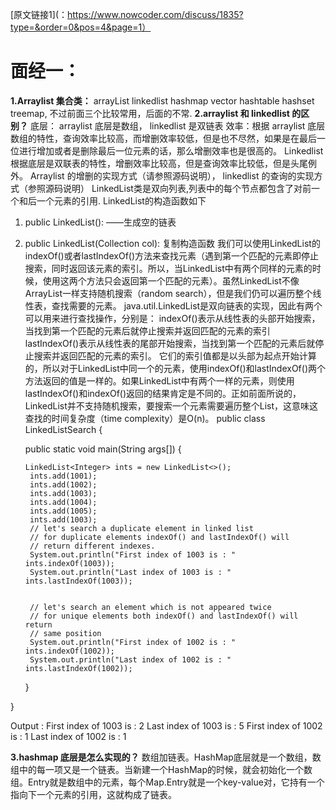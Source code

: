 [原文链接1](：https://www.nowcoder.com/discuss/1835?type=&order=0&pos=4&page=1）
# 面经一：
**1.Arraylist 集合类：**
arrayList linkedlist hashmap vector hashtable hashset treemap, 不过前面三个比较常用，后面的不常.
**2.arraylist 和 linkedlist 的区别？** 
底层： arraylist 底层是数组， linkedlist 是双链表 
效率：根据 arraylist 底层数组的特性，查询效率比较高，而增删效率较低，但是也不尽然，如果是在最后一位进行增加或者是删除最后一位元素的话，那么增删效率也是很高的。 Linkedlist 根据底层是双联表的特性，增删效率比较高，但是查询效率比较低，但是头尾例外。 
Arraylist 的增删的实现方式（请参照源码说明）， linkedlist 的查询的实现方式（参照源码说明） 
LinkedList类是双向列表,列表中的每个节点都包含了对前一个和后一个元素的引用.
LinkedList的构造函数如下
1. public LinkedList():  ——生成空的链表
2. public LinkedList(Collection col):  复制构造函数
  我们可以使用LinkedList的indexOf()或者lastIndexOf()方法来查找元素（遇到第一个匹配的元素即停止搜索，同时返回该元素的索引。所以，当LinkedList中有两个同样的元素的时候，使用这两个方法只会返回第一个匹配的元素）。虽然LinkedList不像ArrayList一样支持随机搜索（random search），但是我们仍可以遍历整个线性表，查找需要的元素。
  java.util.LinkedList是双向链表的实现，因此有两个可以用来进行查找操作，分别是：
indexOf()表示从线性表的头部开始搜索，当找到第一个匹配的元素后就停止搜索并返回匹配的元素的索引
lastIndexOf()表示从线性表的尾部开始搜索，当找到第一个匹配的元素后就停止搜索并返回匹配的元素的索引。
它们的索引值都是以头部为起点开始计算的，所以对于LinkedList中同一个的元素，使用indexOf()和lastIndexOf()两个方法返回的值是一样的。如果LinkedList中有两个一样的元素，则使用lastIndexOf()和indexOf()返回的结果肯定是不同的。正如前面所说的，LinkedList并不支持随机搜索，要搜索一个元素需要遍历整个List，这意味这查找的时间复杂度（time complexity）是O(n)。
public class LinkedListSearch {
 
    public static void main(String args[]) {
 
       LinkedList<Integer> ints = new LinkedList<>();
        ints.add(1001);
        ints.add(1002);
        ints.add(1003);
        ints.add(1004);
        ints.add(1005);
        ints.add(1003);
        // let's search a duplicate element in linked list
        // for duplicate elements indexOf() and lastIndexOf() will
        // return different indexes.
        System.out.println("First index of 1003 is : " ints.indexOf(1003));
        System.out.println("Last index of 1003 is : " ints.lastIndexOf(1003));
        
 
        // let's search an element which is not appeared twice
        // for unique elements both indexOf() and lastIndexOf() will return
        // same position
        System.out.println("First index of 1002 is : " ints.indexOf(1002));
        System.out.println("Last index of 1002 is : " ints.lastIndexOf(1002));
 
    }
 
}
 
Output :
First index of 1003 is : 2
Last index of 1003 is : 5
First index of 1002 is : 1
Last index of 1002 is : 1

**3.hashmap 底层是怎么实现的？** 
数组加链表。HashMap底层就是一个数组，数组中的每一项又是一个链表。当新建一个HashMap的时候，就会初始化一个数组。Entry就是数组中的元素，每个Map.Entry就是一个key-value对，它持有一个指向下一个元素的引用，这就构成了链表。

